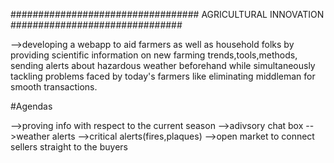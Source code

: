 ################################## AGRICULTURAL INNOVATION ###############################

-->developing a webapp to aid farmers as well as household folks by providing scientific information on new farming trends,tools,methods,
sending alerts about hazardous weather beforehand while simultaneously tackling problems faced by today's farmers like eliminating 
middleman for smooth transactions.


#Agendas

-->proving info with respect to the current season
-->adivsory chat box
-->weather alerts
-->critical alerts(fires,plaques)
-->open market to connect sellers straight to the buyers

